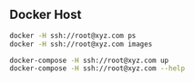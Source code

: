 ## Docker Host

```bash
docker -H ssh://root@xyz.com ps
docker -H ssh://root@xyz.com images

docker-compose -H ssh://root@xyz.com up
docker-compose -H ssh://root@xyz.com --help
```